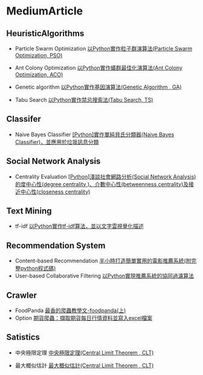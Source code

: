 # MediumArticle

## HeuristicAlgorithms

* Particle Swarm Optimization
[以Python實作粒子群演算法(Particle Swarm Optimization, PSO)](https://medium.com/qiubingcheng/%E4%BB%A5python%E5%AF%A6%E4%BD%9C%E7%B2%92%E5%AD%90%E7%BE%A4%E6%BC%94%E7%AE%97%E6%B3%95-particle-swarm-optimization-pso-f0d0404c443b?sk=42737db62a303eb6e8363026f61a05df)

* Ant Colony Optimization
[以Python實作蟻群最佳化演算法(Ant Colony Optimization, ACO)](https://medium.com/qiubingcheng/%E4%BB%A5python%E5%AF%A6%E4%BD%9C%E8%9F%BB%E7%BE%A4%E6%9C%80%E4%BD%B3%E5%8C%96%E6%BC%94%E7%AE%97%E6%B3%95-ant-colony-optimization-aco-%E4%B8%A6%E8%A7%A3%E6%B1%BAtsp%E5%95%8F%E9%A1%8C-%E4%B8%8A-b8c1a345c5a1)

* Genetic algorithm
[以Python實作基因演算法(Genetic Algorithm , GA)](https://medium.com/qiubingcheng/%E4%BB%A5python%E5%AF%A6%E4%BD%9C%E8%9F%BB%E7%BE%A4%E6%9C%80%E4%BD%B3%E5%8C%96%E6%BC%94%E7%AE%97%E6%B3%95-ant-colony-optimization-aco-%E4%B8%A6%E8%A7%A3%E6%B1%BAtsp%E5%95%8F%E9%A1%8C-%E4%B8%8A-b8c1a345c5a1)

* Tabu Search
[以Python實作禁忌搜索法(Tabu Search, TS)](https://medium.com/qiubingcheng/%E4%BB%A5python%E5%AF%A6%E4%BD%9C%E7%A6%81%E5%BF%8C%E6%90%9C%E7%B4%A2%E6%B3%95-tabu-search-ts-4d36f6571bcb)

## Classifer
* Naive Bayes Classifier
[[Python]實作單純貝氏分類器(Naive Bayes Classifier)，並應用於垃圾訊息分類](https://medium.com/qiubingcheng/%E5%AF%A6%E4%BD%9C%E5%96%AE%E7%B4%94%E8%B2%9D%E6%B0%8F%E5%88%86%E9%A1%9E%E5%99%A8-%E4%B8%A6%E6%87%89%E7%94%A8%E6%96%BC%E5%9E%83%E5%9C%BE%E8%A8%8A%E6%81%AF%E5%88%86%E9%A1%9E-6b26834c4fd8)

## Social Network Analysis
* Centrality Evaluation [[Python]淺談社會網路分析(Social Network Analysis)的度中心性(degree centrality )、介數中心性(betweenness centrality)及接近中心性(closeness centrality)](https://medium.com/qiubingcheng/python-%E6%B7%BA%E8%AB%87%E7%A4%BE%E6%9C%83%E7%B6%B2%E8%B7%AF%E5%88%86%E6%9E%90-social-network-analysis-%E7%9A%84%E5%BA%A6%E4%B8%AD%E5%BF%83%E6%80%A7-degree-centrality-%E4%BB%8B%E6%95%B8%E4%B8%AD%E5%BF%83%E6%80%A7-betweenness-9b9f01c4d088)

## Text Mining
* tf-idf [以Python實作tf-idf算法，並以文字雲視覺化描述](https://medium.com/qiubingcheng/%E4%BB%A5python%E5%AF%A6%E4%BD%9Ctf-idf%E7%AE%97%E6%B3%95-%E4%B8%A6%E4%BB%A5%E6%96%87%E5%AD%97%E9%9B%B2%E5%91%88%E7%8F%BE-7c6698b42025)

## Recommendation System
* Content-based Recommendation [半小時打造簡單實用的電影推薦系統(附完整python程式碼)](https://medium.com/qiubingcheng/%E5%8D%8A%E5%B0%8F%E6%99%82%E6%89%93%E9%80%A0%E7%B0%A1%E5%96%AE%E5%AF%A6%E7%94%A8%E7%9A%84%E9%9B%BB%E5%BD%B1%E6%8E%A8%E8%96%A6%E7%B3%BB%E7%B5%B1-%E9%99%84%E5%AE%8C%E6%95%B4python%E7%A8%8B%E5%BC%8F%E7%A2%BC-b372769939af)
* User-based Collaborative Filtering [以Python實現推薦系統的協同過濾算法](https://medium.com/qiubingcheng/%E4%BB%A5python%E5%AF%A6%E7%8F%BE%E6%8E%A8%E8%96%A6%E7%B3%BB%E7%B5%B1%E7%9A%84%E5%8D%94%E5%90%8C%E9%81%8E%E6%BF%BE%E7%AE%97%E6%B3%95-d35cc1a1ec8a)

## Crawler

* FoodPanda [最香的爬蟲教學文-foodpanda(上)](https://medium.com/qiubingcheng/%E6%9C%80%E9%A6%99%E7%9A%84%E7%88%AC%E8%9F%B2%E6%95%99%E5%AD%B8%E6%96%87-foodpanda-%E4%B8%8A-7001ac93dfb2)
* Option [期貨爬蟲：擷取期貨每日行情資料並寫入excel檔案](https://medium.com/qiubingcheng/%E7%B6%B2%E8%B7%AF%E7%88%AC%E8%9F%B2-%E6%93%B7%E5%8F%96%E6%9C%9F%E8%B2%A8%E6%AF%8F%E6%97%A5%E8%A1%8C%E6%83%85%E8%B3%87%E6%96%99%E4%B8%A6%E5%AF%AB%E5%85%A5excel%E6%AA%94%E6%A1%88-9e7bf07ad502)



## Satistics

* 中央極限定理 [中央極限定理(Central Limit Theorem , CLT)](https://medium.com/qiubingcheng/%E4%B8%AD%E5%A4%AE%E6%A5%B5%E9%99%90%E5%AE%9A%E7%90%86-central-limit-theorem-clt-c5e47d091865)

* 最大概似估計 [最大概似估計(Central Limit Theorem , CLT)](https://medium.com/qiubingcheng/%E4%B8%AD%E5%A4%AE%E6%A5%B5%E9%99%90%E5%AE%9A%E7%90%86-central-limit-theorem-clt-c5e47d091865)

  
